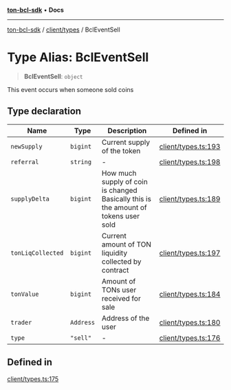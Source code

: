 [**ton-bcl-sdk**](../../../README.md) • **Docs**

***

[ton-bcl-sdk](../../../README.md) / [client/types](../README.md) / BclEventSell

# Type Alias: BclEventSell

> **BclEventSell**: `object`

This event occurs when someone sold coins

## Type declaration

| Name | Type | Description | Defined in |
| ------ | ------ | ------ | ------ |
| `newSupply` | `bigint` | Current supply of the token | [client/types.ts:193](https://github.com/ton-fun-tech/ton-bcl-sdk/blob/92a3af862d3966a626243e6c0b5a6592026707d2/src/client/types.ts#L193) |
| `referral` | `string` | - | [client/types.ts:198](https://github.com/ton-fun-tech/ton-bcl-sdk/blob/92a3af862d3966a626243e6c0b5a6592026707d2/src/client/types.ts#L198) |
| `supplyDelta` | `bigint` | How much supply of coin is changed Basically this is the amount of tokens user sold | [client/types.ts:189](https://github.com/ton-fun-tech/ton-bcl-sdk/blob/92a3af862d3966a626243e6c0b5a6592026707d2/src/client/types.ts#L189) |
| `tonLiqCollected` | `bigint` | Current amount of TON liquidity collected by contract | [client/types.ts:197](https://github.com/ton-fun-tech/ton-bcl-sdk/blob/92a3af862d3966a626243e6c0b5a6592026707d2/src/client/types.ts#L197) |
| `tonValue` | `bigint` | Amount of TONs user received for sale | [client/types.ts:184](https://github.com/ton-fun-tech/ton-bcl-sdk/blob/92a3af862d3966a626243e6c0b5a6592026707d2/src/client/types.ts#L184) |
| `trader` | `Address` | Address of the user | [client/types.ts:180](https://github.com/ton-fun-tech/ton-bcl-sdk/blob/92a3af862d3966a626243e6c0b5a6592026707d2/src/client/types.ts#L180) |
| `type` | `"sell"` | - | [client/types.ts:176](https://github.com/ton-fun-tech/ton-bcl-sdk/blob/92a3af862d3966a626243e6c0b5a6592026707d2/src/client/types.ts#L176) |

## Defined in

[client/types.ts:175](https://github.com/ton-fun-tech/ton-bcl-sdk/blob/92a3af862d3966a626243e6c0b5a6592026707d2/src/client/types.ts#L175)

